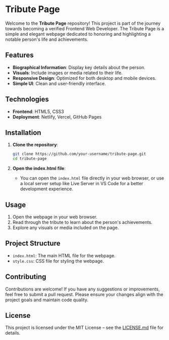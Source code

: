 # Tribute Page

Welcome to the **Tribute Page** repository! This project is part of the journey towards becoming a verified Frontend Web Developer. The Tribute Page is a simple and elegant webpage dedicated to honoring and highlighting a notable person's life and achievements.

## Features

- **Biographical Information**: Display key details about the person.
- **Visuals**: Include images or media related to their life.
- **Responsive Design**: Optimized for both desktop and mobile devices.
- **Simple UI**: Clean and user-friendly interface.

## Technologies

- **Frontend**: HTML5, CSS3
- **Deployment**: Netlify, Vercel, GitHub Pages

## Installation

1. **Clone the repository**:
   ```bash
   git clone https://github.com/your-username/tribute-page.git
   cd tribute-page
   ```

2. **Open the index.html file**:
   - You can open the `index.html` file directly in your web browser, or use a local server setup like Live Server in VS Code for a better development experience.

## Usage

1. Open the webpage in your web browser.
2. Read through the tribute to learn about the person's achievements.
3. Explore any visuals or media included on the page.

## Project Structure

- `index.html`: The main HTML file for the webpage.
- `style.css`: CSS file for styling the webpage.

## Contributing

Contributions are welcome! If you have any suggestions or improvements, feel free to submit a pull request. Please ensure your changes align with the project goals and maintain code quality.

## License

This project is licensed under the MIT License – see the [LICENSE.md](LICENSE.md) file for details.

